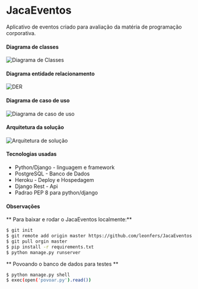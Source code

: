 # JacaEventos
Aplicativo de eventos criado para avaliação da matéria de programação corporativa.

#### Diagrama de classes
![](http://gdurl.com/K7mq "Diagrama de Classes")
#### Diagrama entidade relacionamento
![](http://gdurl.com/NmY2 "DER")
#### Diagrama de caso de uso
![](http://gdurl.com/eiR6 "Diagrama de caso de uso")
#### Arquitetura da solução
![](http://gdurl.com/UUGM "Arquitetura de solução")

#### Tecnologias usadas
* Python/Django - linguagem e framework
* PostgreSQL - Banco de Dados
* Heroku - Deploy e Hospedagem
* Django Rest - Api
* Padrao PEP 8 para python/django

#### Observações

** Para baixar e rodar o JacaEventos localmente:**

```bash
$ git init 
$ git remote add origin master https://github.com/leonfers/JacaEventos
$ git pull orgin master
$ pip install -r requirements.txt
$ python manage.py runserver
```

** Povoando o banco de dados para testes **
```bash
$ python manage.py shell
$ exec(open('povoar.py').read())
```
